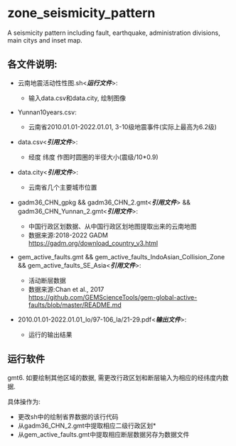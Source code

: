 # zone_seismicity_pattern
A seismicity pattern including fault, earthquake, administration divisions, main citys and inset map.

## 各文件说明:
* 云南地震活动性性图.sh<_**运行文件**_>:	
 	+ 输入data.csv和data.city, 绘制图像

* Yunnan10years.csv:
	+ 云南省2010.01.01-2022.01.01, 3-10级地震事件(实际上最高为6.2级)

* data.csv<_**引用文件**_>:
    + 经度 纬度 作图时圆圈的半径大小(震级/10*0.9)

* data.city<_**引用文件**_>:
    + 云南省几个主要城市位置


* gadm36_CHN_gpkg && gadm36_CHN_2.gmt<_**引用文件**_> && gadm36_CHN_Yunnan_2.gmt<_**引用文件**_>:
    + 中国行政区划数据、从中国行政区划地图提取出来的云南地图
    + 数据来源:2018-2022 GADM https://gadm.org/download_country_v3.html

* gem_active_faults.gmt && gem_active_faults_IndoAsian_Collision_Zone && gem_active_faults_SE_Asia<_**引用文件**_>:
    + 活动断层数据
    + 数据来源:Chan et al., 2017 https://github.com/GEMScienceTools/gem-global-active-faults/blob/master/README.md


* 2010.01.01-2022.01.01_lo/97-106_la/21-29.pdf<_**输出文件**_>:
    + 运行的输出结果
## 运行软件
gmt6. 如要绘制其他区域的数据, 需更改行政区划和断层输入为相应的经纬度内数据. 

具体操作为:
* 更改sh中的绘制省界数据的该行代码
* 从gadm36_CHN_2.gmt中提取相应二级行政区划*
* 从gem_active_faults.gmt中提取相应断层数据另存为数据文件
